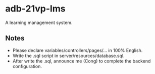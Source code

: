 # adb-21vp-lms
A learning management system.
## Notes
- Please declare variables/controllers/pages/... in 100% English.
- Write the .sql script in server/resources/database.sql.
- After write the .sql, announce me (Cong) to complete the backend configuration.
